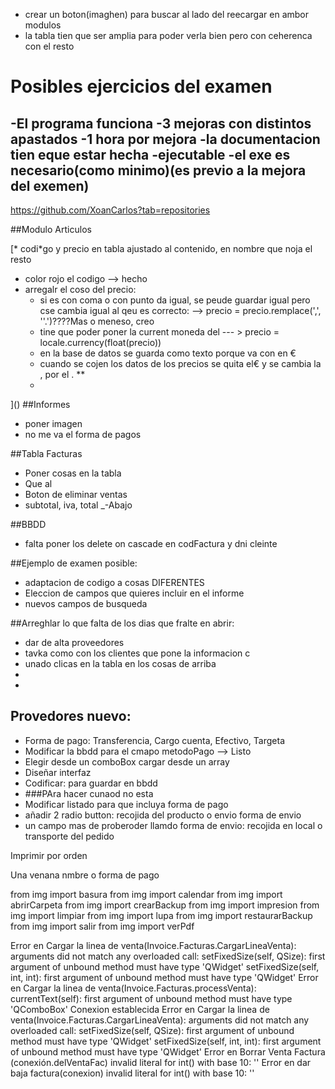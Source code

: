 
- crear un boton(imaghen) para buscar al lado del reecargar en ambor modulos
- la tabla tien  que ser amplia para poder verla bien pero con ceherenca  con el resto


# Posibles ejercicios del examen



-El programa funciona 
-3 mejoras con distintos apastados
-1 hora por mejora
-la documentacion tien eque estar hecha
-ejecutable
-el exe es necesario(como minimo)(es previo a la mejora del exemen)
-

https://github.com/XoanCarlos?tab=repositories

##Modulo Articulos

[* codi*go y precio en tabla ajustado al contenido, en nombre que noja el resto
* color rojo el codigo   --> hecho
* arregalr el coso del precio:
  * si es con coma o con punto da igual, se peude guardar igual pero cse cambia igual al qeu es correcto: --> precio = precio.remplace(',', ''.')????Mas o meneso, creo
  * tine que poder poner la current moneda del --- > precio = locale.currency(float(precio))
  * en la base de datos se guarda como texto porque va con en € 
  * cuando se cojen los datos de los precios se quita el€ y se cambia la , por el .
  ** 
  * 
]()
##Informes

* poner imagen
* no me va el forma de pagos

##Tabla Facturas
* Poner cosas en la tabla
* Que al 
* Boton de eliminar ventas
* subtotal, iva, total _-Abajo

##BBDD
* falta poner los delete on cascade en codFactura y dni cleinte

##Ejemplo de examen posible:
  * adaptacion de codigo a cosas DIFERENTES
  * Eleccion de campos que quieres incluir en el informe
  * nuevos campos de busqueda

##Arreghlar lo que falta de los dias que fralte en abrir:
  * dar de alta proveedores
  * tavka como con los clientes que pone la informacion c
  * unado clicas en la tabla en los cosas de arriba
  * 
  * 
## Provedores nuevo:
  * Forma de pago: Transferencia, Cargo cuenta, Efectivo, Targeta
  * Modificar la bbdd para el cmapo metodoPago --> Listo
  * Elegir desde un comboBox cargar desde un array
  * Diseñar interfaz
  * Codificar: para guardar en bbdd
  * ###PAra hacer cunaod no esta
  * Modificar listado para que incluya forma de pago
  * añadir 2 radio button: recojida del producto o envio forma de envio
  * un campo mas de proberoder llamdo forma de envio: recojida en local o transporte del pedido


Imprimir por orden

Una venana nmbre o forma de pago






from img import basura
from img import calendar
from img import abrirCarpeta
from img import crearBackup
from img import impresion
from img import limpiar
from img import lupa
from img import restaurarBackup
from img import salir
from img import verPdf






Error en Cargar la linea de venta(Invoice.Facturas.CargarLineaVenta):    
arguments did not match any overloaded call:
  setFixedSize(self, QSize): first argument of unbound method must have type 'QWidget'
  setFixedSize(self, int, int): first argument of unbound method must have type 'QWidget'
Error en Cargar la linea de venta(Invoice.Facturas.processVenta):    currentText(self): first argument of unbound method must have type 'QComboBox'
Conexion establecida
Error en Cargar la linea de venta(Invoice.Facturas.CargarLineaVenta):    arguments did not match any overloaded call:
  setFixedSize(self, QSize): first argument of unbound method must have type 'QWidget'
  setFixedSize(self, int, int): first argument of unbound method must have type 'QWidget'
Error en Borrar Venta Factura (conexión.delVentaFac)  invalid literal for int() with base 10: ''
Error en dar baja factura(conexion) invalid literal for int() with base 10: ''